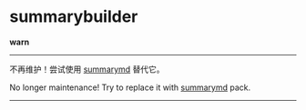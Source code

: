 # summarybuilder

**warn**

----
不再维护！尝试使用 [summarymd](https://www.npmjs.com/package/summarymd) 替代它。

No longer maintenance! Try to replace it with [summarymd](https://www.npmjs.com/package/summarymd) pack.

----
